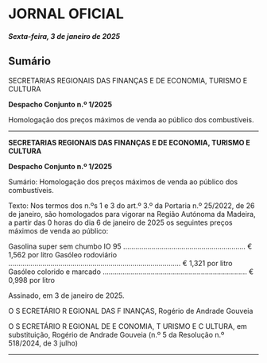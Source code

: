 # JORNAL OFICIAL

##### Sexta-feira, 3 de janeiro de 2025

## **Sumário**

SECRETARIAS REGIONAIS DAS FINANÇAS E DE ECONOMIA,
TURISMO E CULTURA

**Despacho Conjunto n.º 1/2025**

Homologação dos preços máximos de venda ao público dos combustíveis.




---

**SECRETARIAS REGIONAIS DAS FINANÇAS E DE ECONOMIA, TURISMO E CULTURA**


**Despacho Conjunto n.º 1/2025**

Sumário:
Homologação dos preços máximos de venda ao público dos combustíveis.

Texto:
Nos termos dos n.ºs 1 e 3 do art.º 3.º da Portaria n.º 25/2022, de 26 de janeiro, são homologados para vigorar na Região
Autónoma da Madeira, a partir das 0 horas do dia 6 de janeiro de 2025 os seguintes preços máximos de venda ao público:


Gasolina super sem chumbo IO 95 ............................................................. € 1,562 por litro
Gasóleo rodoviário ...................................................................................... € 1,321 por litro
Gasóleo colorido e marcado ........................................................................ € 0,998 por litro

Assinado, em 3 de janeiro de 2025.

O S ECRETÁRIO R EGIONAL DAS F INANÇAS, Rogério de Andrade Gouveia

O S ECRETÁRIO R EGIONAL DE E CONOMIA, T URISMO E C ULTURA, em substituição, Rogério de Andrade Gouveia
(n.º 5 da Resolução n.º 518/2024, de 3 julho)




---
